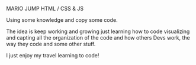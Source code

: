 MARIO JUMP   HTML / CSS & JS

Using some knowledge and copy some code.

The idea is keep working and growing just learning how to code visualizing and capting all the organization of the code and how others Devs work, the way they code and some other stuff.

I just enjoy my travel learning to code!